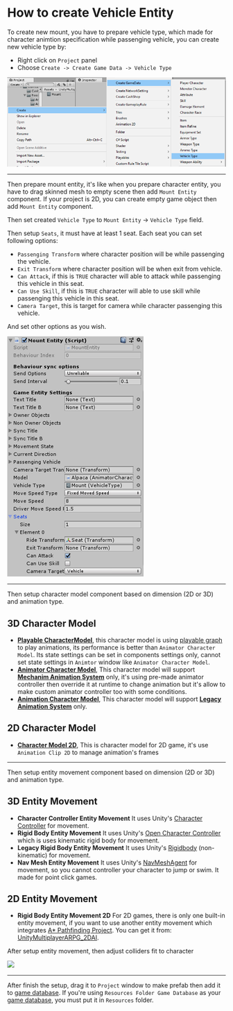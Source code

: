 # How to create Vehicle Entity

To create new mount, you have to prepare vehicle type, which made for character animtion specification while passenging vehicle, you can create new vehicle type by:

- Right click on `Project` panel
- Choose `Create -> Create Game Data -> Vehicle Type`

![](../images/1-46-1.png)

* * *

Then prepare mount entity, it's like when you prepare character entity, you have to drag skinned mesh to empty scene then add `Mount Entity` component. If your project is 2D, you can create empty game object then add `Mount Entity` component.

Then set created `Vehicle Type` to `Mount Entity` -> `Vehicle Type` field.

Then setup `Seats`, it must have at least 1 seat. Each seat you can set following options:

- `Passenging Transform` where character position will be while passenging the vehicle.
- `Exit Transform` where character position will be when exit from vehicle.
- `Can Attack`, if this is `TRUE` character will able to attack while passenging this vehicle in this seat.
- `Can Use Skill`, if this is `TRUE` character will able to use skill while passenging this vehicle in this seat.
- `Camera Target`, this is target for camera while character passenging this vehicle.

And set other options as you wish.

![](../images/1-46-2.png)

* * *

Then setup character model component based on dimension (2D or 3D) and animation type.

## 3D Character Model

*   **[Playable CharacterModel](pages/149-playable-character-model ':target=__blank')**, this character model is using [playable graph](https://docs.unity3d.com/Manual/Playables-Graph.html) to play animations, its performance is better than `Animator Character Model`. Its state settings can be set in components settings only, cannot set state settings in `Animtor` window like `Animator Character Model`.
*   **[Animator Character Model](pages/108-animator-character-model ':target=__blank')**, This character model will support **[Mechanim Animation System](https://docs.unity3d.com/Manual/AnimationOverview.html ':target=__blank')** only, it's using pre-made animator controller then override it at runtime to change animation but it's allow to make custom animator controller too with some conditions.
*   **[Animation Character Model](pages/107-animation-character-model ':target=__blank')**, This character model will support **[Legacy Animation System](https://docs.unity3d.com/Manual/Animations.html ':target=__blank')** only.

## 2D Character Model

*   **[Character Model 2D](pages/109-character-model-2d ':target=__blank')**, This is character model for 2D game, it's use `Animation Clip 2D` to manage animation's frames
* * *

Then setup entity movement component based on dimension (2D or 3D) and animation type.

## 3D Entity Movement

*   **Character Controller Entity Movement** It uses Unity's [Character Controller](https://docs.unity3d.com/ScriptReference/CharacterController.html) for movement.
*   **Rigid Body Entity Movement** It uses Unity's [Open Character Controller](https://github.com/Unity-Technologies/Standard-Assets-Characters) which is uses kinematic rigid body for movement.
*   **Legacy Rigid Body Entity Movement** It uses Unity's [Rigidbody](https://docs.unity3d.com/ScriptReference/Rigidbody.html) (non-kinematic) for movement.
*   **Nav Mesh Entity Movement** It uses Unity's [NavMeshAgent](https://docs.unity3d.com/ScriptReference/AI.NavMeshAgent.html) for movement, so you cannot controller your character to jump or swim. It made for point click games.

## 2D Entity Movement

*   **Rigid Body Entity Movement 2D** For 2D games, there is only one built-in entity movement, if you want to use another entity movement which integrates [A* Pathfinding Project](https://arongranberg.com/astar). You can get it from: [UnityMultiplayerARPG_2DAI](https://github.com/insthync/UnityMultiplayerARPG_2DAI).

After setup entity movement, then adjust colliders fit to character

![](https://cdn-images-1.medium.com/max/1600/0*kILIMeK-SrC2rsoa)
* * *

After finish the setup, drag it to `Project` window to make prefab then add it to [game database](pages/103-game-database.md). If you're using `Resources Folder Game Database` as your [game database](pages/103-game-database.md), you must put it in `Resources` folder.
<!--stackedit_data:
eyJoaXN0b3J5IjpbNjAxNjY1Nzg5XX0=
-->